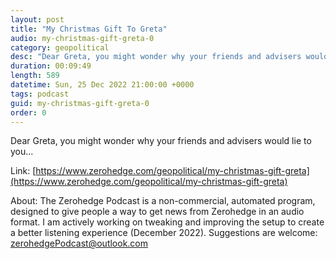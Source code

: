 ```yaml
---
layout: post
title: "My Christmas Gift To Greta"
audio: my-christmas-gift-greta-0
category: geopolitical
desc: "Dear Greta, you might wonder why your friends and advisers would lie to you..."
duration: 00:09:49
length: 589
datetime: Sun, 25 Dec 2022 21:00:00 +0000
tags: podcast
guid: my-christmas-gift-greta-0
order: 0
---
```

Dear Greta, you might wonder why your friends and advisers would lie to you...

Link: [https://www.zerohedge.com/geopolitical/my-christmas-gift-greta](https://www.zerohedge.com/geopolitical/my-christmas-gift-greta)

About: The Zerohedge Podcast is a non-commercial, automated program, designed to give people a way to get news from Zerohedge in an audio format.  I am actively working on tweaking and improving the setup to create a better listening experience (December 2022).  Suggestions are welcome: [zerohedgePodcast@outlook.com](mailto:zerohedgePodcast@outlook.com)